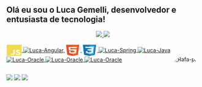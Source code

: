 ## Olá eu sou o Luca Gemelli, desenvolvedor e entusiasta de tecnologia!
<div align="center">
  <a href="https://github.com/LucaGemelli">
  <img height="180em" src="https://github-readme-stats.vercel.app/api?username=LucaGemelli&show_icons=true&theme=dark&include_all_commits=true&count_private=true"/>
  <img height="180em" src="https://github-readme-stats.vercel.app/api/top-langs/?username=LucaGemelli&layout=compact&langs_count=7&theme=dark"/>
</div>

<div style="display: inline_block"><br>
  <img align="center" alt="Luca-Js" height="30" width="40" src="https://raw.githubusercontent.com/devicons/devicon/master/icons/javascript/javascript-plain.svg">
  <img align="center" alt="Luca-Angular" height="30" width="40" src="https://cdn.jsdelivr.net/gh/devicons/devicon/icons/angularjs/angularjs-plain.svg">
  <img align="center" alt="Luca-HTML" height="30" width="40" src="https://raw.githubusercontent.com/devicons/devicon/master/icons/html5/html5-original.svg">
  <img align="center" alt="Luca-CSS" height="30" width="40" src="https://raw.githubusercontent.com/devicons/devicon/master/icons/css3/css3-original.svg">
  <img align="center" alt="Luca-Spring" height="30" width="40" src="https://cdn.jsdelivr.net/gh/devicons/devicon/icons/spring/spring-original.svg">
  <img align="center" alt="Luca-Java" height="30" width="40" src="https://cdn.jsdelivr.net/gh/devicons/devicon/icons/java/java-original.svg">
  <img align="center" alt="Luca-Oracle" height="30" width="40" src="https://cdn.jsdelivr.net/gh/devicons/devicon/icons/oracle/oracle-original.svg">
  <img align="center" alt="Luca-Oracle" height="30" width="40" src="https://cdn.jsdelivr.net/gh/devicons/devicon/icons/mysql/mysql-plain.svg">
  <img align="center" alt="Luca-Oracle" height="30" width="40" src="https://cdn.jsdelivr.net/gh/devicons/devicon/icons/mongodb/mongodb-original.svg">
  <img align="right" alt="Rafa-pic" height="150" style="border-radius:50px;" src="https://drive.google.com/drive/u/0/folders/1r09XxTaDlHLcPXA27vuuLDJIrfx7XWWm">
</div>
  
  ##
  
<div> 
  <a href="https://www.youtube.com/channel/UCeLAwFxEAomIQATvyArmCtg" target="_blank"><img src="https://img.shields.io/badge/YouTube-FF0000?style=for-the-badge&logo=youtube&logoColor=white" target="_blank"></a>
  <a href="https://www.instagram.com/lmgemelli" target="_blank"><img src="https://img.shields.io/badge/-Instagram-%23E4405F?style=for-the-badge&logo=instagram&logoColor=white" target="_blank"></a>
  <a href="https://www.linkedin.com/in/luca-gemelli-7b98b5167" target="_blank"><img src="https://img.shields.io/badge/-LinkedIn-%230077B5?style=for-the-badge&logo=linkedin&logoColor=white" target="_blank"></a> 
</div>
